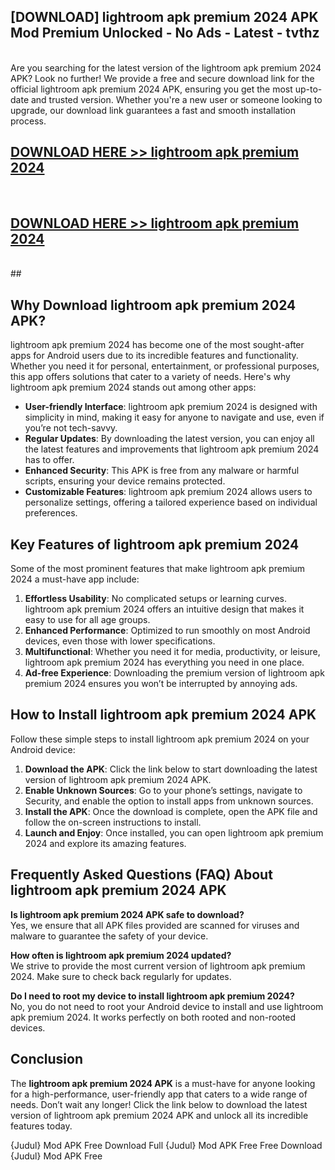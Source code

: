 ## [DOWNLOAD] lightroom apk premium 2024 APK Mod  Premium Unlocked - No Ads - Latest - tvthz <br>
<br>
Are you searching for the latest version of the lightroom apk premium 2024 APK? Look no further! We provide a free and secure download link for the official lightroom apk premium 2024 APK, ensuring you get the most up-to-date and trusted version. Whether you're a new user or someone looking to upgrade, our download link guarantees a fast and smooth installation process.


## [DOWNLOAD HERE >> lightroom apk premium 2024](http://leaked.freeplayer.one?title=lightroom_apk_premium_2024&ref=23)
  <br>

## [DOWNLOAD HERE >> lightroom apk premium 2024](http://leaked.freeplayer.one?title=lightroom_apk_premium_2024&ref=23)
  <br>
  ##



## Why Download lightroom apk premium 2024 APK?

lightroom apk premium 2024 has become one of the most sought-after apps for Android users due to its incredible features and functionality. Whether you need it for personal, entertainment, or professional purposes, this app offers solutions that cater to a variety of needs. Here's why lightroom apk premium 2024 stands out among other apps:

- **User-friendly Interface**: lightroom apk premium 2024 is designed with simplicity in mind, making it easy for anyone to navigate and use, even if you’re not tech-savvy.
- **Regular Updates**: By downloading the latest version, you can enjoy all the latest features and improvements that lightroom apk premium 2024 has to offer.
- **Enhanced Security**: This APK is free from any malware or harmful scripts, ensuring your device remains protected.
- **Customizable Features**: lightroom apk premium 2024 allows users to personalize settings, offering a tailored experience based on individual preferences.

## Key Features of lightroom apk premium 2024

Some of the most prominent features that make lightroom apk premium 2024 a must-have app include:

1. **Effortless Usability**: No complicated setups or learning curves. lightroom apk premium 2024 offers an intuitive design that makes it easy to use for all age groups.
2. **Enhanced Performance**: Optimized to run smoothly on most Android devices, even those with lower specifications.
3. **Multifunctional**: Whether you need it for media, productivity, or leisure, lightroom apk premium 2024 has everything you need in one place.
4. **Ad-free Experience**: Downloading the premium version of lightroom apk premium 2024 ensures you won’t be interrupted by annoying ads.

## How to Install lightroom apk premium 2024 APK

Follow these simple steps to install lightroom apk premium 2024 on your Android device:

1. **Download the APK**: Click the link below to start downloading the latest version of lightroom apk premium 2024 APK.
2. **Enable Unknown Sources**: Go to your phone’s settings, navigate to Security, and enable the option to install apps from unknown sources.
3. **Install the APK**: Once the download is complete, open the APK file and follow the on-screen instructions to install.
4. **Launch and Enjoy**: Once installed, you can open lightroom apk premium 2024 and explore its amazing features.

## Frequently Asked Questions (FAQ) About lightroom apk premium 2024 APK

**Is lightroom apk premium 2024 APK safe to download?**  
Yes, we ensure that all APK files provided are scanned for viruses and malware to guarantee the safety of your device.

**How often is lightroom apk premium 2024 updated?**  
We strive to provide the most current version of lightroom apk premium 2024. Make sure to check back regularly for updates.

**Do I need to root my device to install lightroom apk premium 2024?**  
No, you do not need to root your Android device to install and use lightroom apk premium 2024. It works perfectly on both rooted and non-rooted devices.

## Conclusion

The **lightroom apk premium 2024 APK** is a must-have for anyone looking for a high-performance, user-friendly app that caters to a wide range of needs. Don’t wait any longer! Click the link below to download the latest version of lightroom apk premium 2024 APK and unlock all its incredible features today.

{Judul} Mod APK Free
Download Full {Judul} Mod APK Free
Free Download {Judul} Mod APK Free

